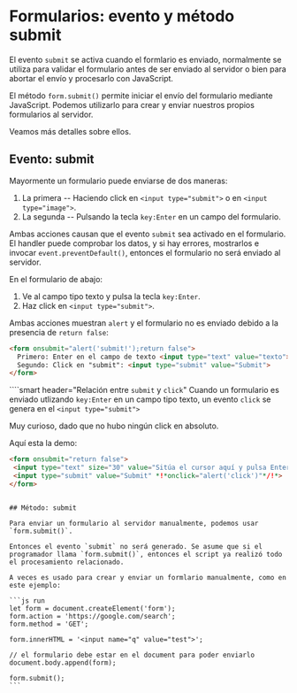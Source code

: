 # Formularios: evento y método submit

El evento `submit` se activa cuando el formlario es enviado, normalmente se utiliza para validar el formulario antes de ser enviado al servidor o bien para abortar el envío y procesarlo con JavaScript.

El método `form.submit()` permite iniciar el envío del formulario mediante JavaScript. Podemos utilizarlo para crear y enviar nuestros propios formularios al servidor.

Veamos más detalles sobre ellos.

## Evento: submit

Mayormente un formulario puede enviarse de dos maneras:

1. La primera -- Haciendo click en `<input type="submit">` o en `<input type="image">`.
2. La segunda -- Pulsando la tecla `key:Enter` en un campo del formulario.

Ambas acciones causan que el evento `submit` sea activado en el formulario. El handler puede comprobar los datos, y si hay errores, mostrarlos e invocar `event.preventDefault()`, entonces el formulario no será enviado al servidor.

En el formulario de abajo:
1. Ve al campo tipo texto y pulsa la tecla `key:Enter`.
2. Haz click en `<input type="submit">`.

Ambas acciones muestran `alert` y el formulario no es enviado debido a la presencia de `return false`:

```html autorun height=60 no-beautify
<form onsubmit="alert('submit!');return false">
  Primero: Enter en el campo de texto <input type="text" value="texto"><br>
  Segundo: Click en "submit": <input type="submit" value="Submit">
</form>
```

````smart header="Relación entre `submit` y `click`"
Cuando un formulario es enviado utlizando `key:Enter` en un campo tipo texto, un evento `click` se genera en el `<input type="submit">`

Muy curioso, dado que no hubo ningún click en absoluto.

Aquí esta la demo:
```html autorun height=60
<form onsubmit="return false">
 <input type="text" size="30" value="Sitúa el cursor aquí y pulsa Enter">
 <input type="submit" value="Submit" *!*onclick="alert('click')"*/!*>
</form>
```

````

## Método: submit

Para enviar un formulario al servidor manualmente, podemos usar `form.submit()`.

Entonces el evento `submit` no será generado. Se asume que si el programador llama `form.submit()`, entonces el script ya realizó todo el procesamiento relacionado.

A veces es usado para crear y enviar un formlario manualmente, como en este ejemplo:

```js run
let form = document.createElement('form');
form.action = 'https://google.com/search';
form.method = 'GET';

form.innerHTML = '<input name="q" value="test">';

// el formulario debe estar en el document para poder enviarlo
document.body.append(form);

form.submit();
```
